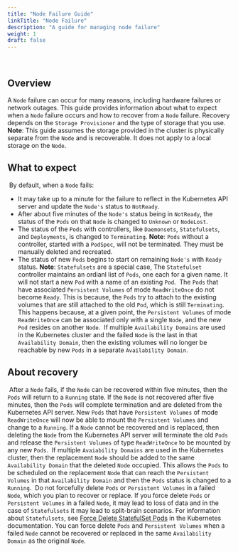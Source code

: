 ```yaml
---
title: "Node Failure Guide"
linkTitle: "Node Failure"
description: "A guide for managing node failure"
weight: 1
draft: false
---
```

​
## Overview
A `Node` failure can occur for many reasons, including hardware failures or network outages. This guide provides information about what to
expect when a `Node` failure occurs and how to recover from a `Node` failure. Recovery depends on the `Storage Provisioner` and the type of storage that you use.
​
**Note**: This guide assumes the storage provided in the cluster is physically
separate from the `Node` and is recoverable. It does not apply to a local storage on the `Node`.
​
## What to expect
​
By default, when a `Node` fails:  
- It may take up to a minute for the failure to reflect in the Kubernetes API server and update the `Node's` status to
`NotReady`.
- After about five minutes of the `Node's` status being in `NotReady`, the status of the `Pods` on that `Node` is changed to `Unknown`
or `NodeLost`.
- The status of the `Pods` with controllers, like `Daemonsets`, `Statefulsets`, and `Deployments`, is changed to `Terminating`.
​
  **Note**: `Pods` without a controller, started with a `PodSpec`, will not be terminated. They must be manually deleted and recreated.
- The status of new `Pods` begins to start on remaining `Node's` with `Ready` status.
  **Note**: `Statefulsets` are a special case, The `Statefulset` controller maintains an ordianl list of `Pods`, one each for a given name. It
  will not start a new `Pod` with a name of an existing `Pod`. 
​
The `Pods` that have associated `Persistent Volumes` of mode `ReadWriteOnce` do not become `Ready`. This is because, the `Pods` try to attach to the existing volumes
that are still attached to the old `Pod`, which is still `Terminating`. This happens because, at a given point, the `Persistent Volumes` of mode `ReadWriteOnce` can be associated
only with a single `Node`, and the new `Pod` resides on another `Node`.
​
If multiple `Availability Domains` are used in the Kubernetes cluster and the failed `Node` is the last in that `Availability Domain`, then
the existing volumes will no longer be reachable by new `Pods` in a separate `Availability Domain`.
​
## About recovery
​
After a `Node` fails, if the `Node` can be recovered within five minutes, then the `Pods` will return to a `Running` state. If the `Node` is not recovered after five minutes,
then the `Pods` will complete termination and are deleted from the Kubernetes API server. New `Pods` that have `Persistent Volumes` of mode `ReadWriteOnce`
will now be able to mount the `Persistent Volumes` and change to a `Running`.
​
If a `Node` cannot be recovered and is replaced, then deleting the `Node` from the Kubernetes API server will terminate
the old `Pods` and release the `Persistent Volumes` of type `ReadWriteOnce` to be mounted by any new `Pods`.
​
If multiple `Avaiability Domains` are used in the Kubernetes cluster, then the replacement `Node` should be added to the same `Availability Domain`
that the deleted `Node` occupied. This allows the `Pods` to be scheduled on the replacement `Node` that can reach the `Persistent Volumes` in that
`Availability Domain` and then the `Pods` status is changed to a `Running`.
​
Do not forcefully delete `Pods` or `Persistent Volumes` in a failed `Node`, which you plan to recover or replace. If you force delete `Pods` or `Persistent Volumes` in a failed `Node`, it may lead to loss of data and in the case of `Statefulsets` it may lead to split-brain scenarios. For information about `Statefulsets`, see [Force Delete StatefulSet Pods](https://kubernetes.io/docs/tasks/run-application/force-delete-stateful-set-pod/) in the Kubernetes documentation.
You can force delete `Pods` and `Persistent Volumes` when a failed `Node` cannot be recovered or replaced in the same `Availability Domain` as
the original `Node`.